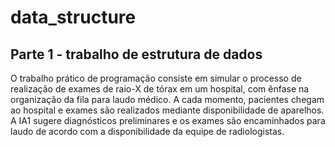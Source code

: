 # data_structure
## Parte 1 - trabalho de estrutura de dados

O trabalho prático de programação consiste em simular o processo de realização de exames de raio-X de
tórax em um hospital, com ênfase na organização da fila para laudo médico. A cada momento, pacientes
chegam ao hospital e exames são realizados mediante disponibilidade de aparelhos. A IA1 sugere diagnósticos 
preliminares e os exames são encaminhados para laudo de acordo com a disponibilidade da equipe de radiologistas.

